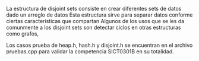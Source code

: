 La estructura de disjoint sets consiste en crear diferentes sets de datos dado un arreglo de datos
Esta estructura sirve para separar datos conforme ciertas características que compartan
Algunos de los usos que se les da comunmente a los disjoint sets son detectar ciclos en otras estructuras como grafos,

Los casos prueba de heap.h, hash.h y disjoint.h se encuentran en el archivo pruebas.cpp para validar la competencia SICT0301B en su totalidad.
